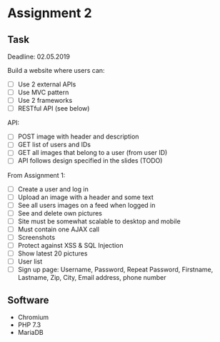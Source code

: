# Assignment 2

## Task

Deadline: 02.05.2019

Build a website where users can:
* [ ] Use 2 external APIs
* [ ] Use MVC pattern
* [ ] Use 2 frameworks
* [ ] RESTful API (see below)

API:
* [ ] POST image with header and description
* [ ] GET list of users and IDs
* [ ] GET all images that belong to a user (from user ID)
* [ ] API follows design specified in the slides (TODO)

From Assignment 1:
* [ ] Create a user and log in
* [ ] Upload an image with a header and some text
* [ ] See all users images on a feed when logged in
* [ ] See and delete own pictures
* [ ] Site must be somewhat scalable to desktop and mobile
* [ ] Must contain one AJAX call
* [ ] Screenshots
* [ ] Protect against XSS & SQL Injection
* [ ] Show latest 20 pictures
* [ ] User list
* [ ] Sign up page: Username, Password, Repeat Password, Firstname, Lastname, Zip, City, Email address, phone number

## Software

* Chromium
* PHP 7.3
* MariaDB
